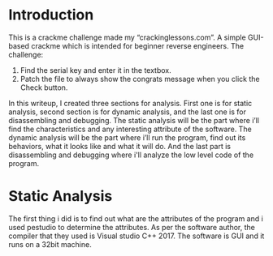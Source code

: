 # Introduction
This is a crackme challenge made my “crackinglessons.com”. A simple GUI-based crackme which is intended for beginner reverse engineers.
The challenge:
1. Find the serial key and enter it in the textbox.
2. Patch the file to always show the congrats message when you click the Check button.

In this writeup, I created three sections for analysis. First one is for static analysis, second section is for dynamic analysis, and the last one is for disassembling and debugging. The static analysis will be the part where i’ll find the characteristics and any interesting attribute of the software. 
The dynamic analysis will be the part where i’ll run the program, find out its behaviors, what it looks like and what it will do.
And the last part is disassembling and debugging where i'll analyze the low level code of the program.

# Static Analysis
The first thing i did is to find out what are the attributes of the program and i used pestudio to determine the attributes. As per the software author, the compiler that they used is Visual studio C++ 2017. The software is GUI and it runs on a 32bit machine.
